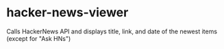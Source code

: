 # hacker-news-viewer
 Calls HackerNews API and displays title, link, and date of the newest items (except for "Ask HNs")
